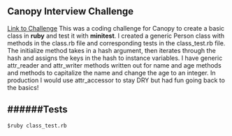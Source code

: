 ## Canopy Interview Challenge
[Link to Challenge](https://gist.github.com/burlesona/4f5f2a00a731af547e5b)
This was a coding challenge for Canopy to create a basic class in **ruby** and test it with **minitest**. I created a generic Person class with methods in the class.rb file and corresponding tests in the class_test.rb file. The initialize method takes in a hash argument, then iterates through the hash and assigns the keys in the hash to instance variables. I have generic attr_reader and attr_writer methods written out for name and age methods and methods to capitalize the name and change the age to an integer. In production I would use attr_accessor to stay DRY but had fun going back to the basics! 

######Tests
----
```$ruby class_test.rb```
